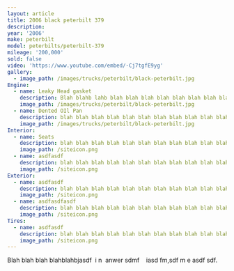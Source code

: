 ```yaml
---
layout: article
title: 2006 black peterbilt 379
description:
year: '2006'
make: peterbilt
model: peterbilts/peterbilt-379
mileage: '200,000'
sold: false
video: 'https://www.youtube.com/embed/-Cj7tgfE9yg'
gallery:
  - image_path: /images/trucks/peterbilt/black-peterbilt.jpg
Engine:
  - name: Leaky Head gasket
    description: Blah blahb lahb blah blah blah blah blah blah blah blah blah blah blah blah blah blah blah blah blah blah blah blah blah blah blah blah blah blah blah.
    image_path: /images/trucks/peterbilt/black-peterbilt.jpg
  - name: Dented OIl Pan
    description: blah blah blah blah blah blah blah blah blah blah blah blah blah blah blah blah blah blah blah blah blah.
    image_path: /images/trucks/peterbilt/black-peterbilt.jpg
Interior:
  - name: Seats
    description: blah blah blah blah blah blah blah blah blah blah blah blah blah blah blah blah blah blah blah blah blah blah blah blah blah blah blah.
    image_path: /siteicon.png
  - name: asdfasdf
    description: blah blah blah blah blah blah blah blah blah blah blah blah blah blah blah blah blah blah blah blah blah blah blah blah blah blah blah.
    image_path: /siteicon.png
Exterior:
  - name: asdfasdf
    description: blah blah blah blah blah blah blah blah blah blah blah blah blah blah blah blah blah blah blah blah blah blah blah blah blah blah blah.
    image_path: /siteicon.png
  - name: asdfasdfasdf
    description: blah blah blah blah blah blah blah blah blah blah blah blah blah blah blah blah blah blah blah blah blah blah blah blah blah blah blah.
    image_path: /siteicon.png
Tires:
  - name: asdfasdf
    description: blah blah blah blah blah blah blah blah blah blah blah blah blah blah blah blah blah blah blah blah blah blah blah blah blah blah blah.
    image_path: /siteicon.png
---
```



Blah blah blah blahblahbjasdf  i n  anwer sdmf    iasd fm,sdf m e asdf sdf.